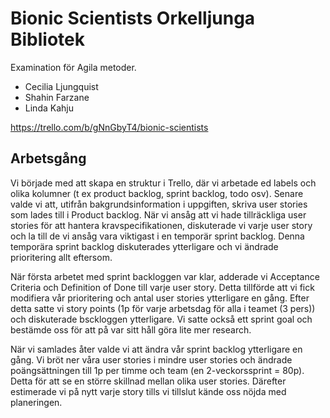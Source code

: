 # Bionic Scientists Orkelljunga Bibliotek

Examination för Agila metoder.
* Cecilia Ljungquist
* Shahin Farzane
* Linda Kahju

https://trello.com/b/gNnGbyT4/bionic-scientists

## Arbetsgång

Vi började med att skapa en struktur i Trello, där vi arbetade ed labels och olika kolumner (t ex product backlog, sprint backlog, todo osv). Senare valde vi att, utifrån bakgrundsinformation i uppgiften, skriva user stories som lades till i Product backlog. När vi ansåg att vi hade tillräckliga user stories för att hantera kravspecifikationen, diskuterade vi varje user story och la till de vi ansåg vara viktigast i en temporär sprint backlog.
Denna temporära sprint backlog diskuterades ytterligare och vi ändrade prioritering allt eftersom. 

När första arbetet med sprint backloggen var klar, adderade vi Acceptance Criteria och Definition of Done till varje user story. Detta tillförde att vi fick modifiera vår prioritering och antal user stories ytterligare en gång.
Efter detta satte vi story points (1p för varje arbetsdag för alla i teamet (3 pers)) och diskuterade bsckloggen ytterligare. Vi satte också ett sprint goal och bestämde oss för att på var sitt håll göra lite mer research.

När vi samlades åter valde vi att ändra vår sprint backlog ytterligare en gång. Vi bröt ner våra user stories i mindre user stories och ändrade poängsättningen till 1p per timme och team (en 2-veckorssprint = 80p). Detta för att se en större skillnad mellan olika user stories. Därefter estimerade vi på nytt varje story tills vi tillslut kände oss nöjda med planeringen. 


